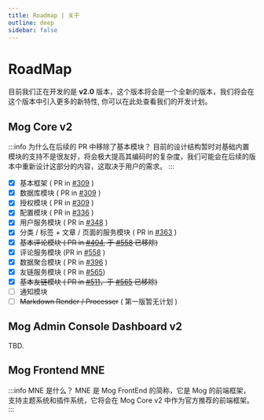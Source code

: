 ```yaml
---
title: Roadmap | 关于
outline: deep
sidebar: false
---
```


# RoadMap

目前我们正在开发的是 **v2.0** 版本，这个版本将会是一个全新的版本，我们将会在这个版本中引入更多的新特性, 你可以在此处查看我们的开发计划。

## Mog Core v2

:::info 为什么在后续的 PR 中移除了基本模块？
目前的设计结构暂时对基础内置模块的支持不是很友好，将会极大提高其编码时的复杂度，我们可能会在后续的版本中重新设计这部分的内容，这取决于用户的需求。
:::

- [x] 基本框架 ( PR in [#309](https://github.com/mogland/core/pull/309) )
- [x] 数据库模块 ( PR in [#309](https://github.com/mogland/core/pull/309) ) 
- [x] 授权模块 ( PR in [#309](https://github.com/mogland/core/pull/309) ) 
- [x] 配置模块 ( PR in [#336](https://github.com/mogland/core/pull/336) )
- [x] 用户服务模块 ( PR in [#348](https://github.com/mogland/core/pull/348) )
- [x] 分类 / 标签 + 文章 / 页面的服务模块 ( PR in [#363](https://github.com/mogland/core/pull/363) )
- [x] ~~基本评论模块 ( PR in [#404](https://github.com/mogland/core/pull/404), 于 [#558](https://github.com/mogland/core/pull/558) 已移除)~~ 
- [x] 评论服务模块 (PR in [#558](https://github.com/mogland/core/pull/558) )
- [x] 数据聚合模块 ( PR in [#396](https://github.com/mogland/core/pull/396) ) 
- [x] 友链服务模块 ( PR in [#565](https://github.com/mogland/core/pull/565))
- [x] ~~基本友链模块 ( PR in [#511](https://github.com/mogland/core/pull/511)，于 [#565](https://github.com/mogland/core/pull/565) 已移除)~~
- [ ] 通知模块
- [ ] ~~Markdown Render / Processer~~ ( 第一版暂无计划 )

## Mog Admin Console Dashboard v2

TBD.

## Mog Frontend MNE <Badge text="Beta" color="blue" small/>

:::info MNE 是什么？
MNE 是 Mog FrontEnd 的简称，它是 Mog 的前端框架，支持主题系统和插件系统，它将会在 Mog Core v2 中作为官方推荐的前端框架。
:::